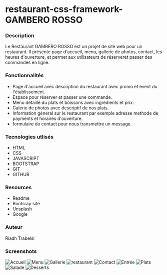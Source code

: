 # restaurant-css-framework-GAMBERO ROSSO
### Description
Le Restaurant GAMBERO ROSSO est un projet de site web pour un restaurant. Il présente page d'accueil, menu, gallerie de photos, contact, les heures d'ouverture, et permet aux utilisateurs de réserveret passer des commandes en ligne.
### Fonctionnalités
- Page d'accueil avec description du restaurant avec promo et event du l'établissement.
- Espace pour réserver et passer une commande.
- Menu detaillé du plats et boissons avec ingredients et prix.
- Galerie de photos avec descriptif de nos plats.
- Information géneral sur le restaurant par exemple adresse methode de payments et horaires d'ouverture.
- formulaire du contact pour nous transmettre un message.
### Tecnologies utlisés
- HTML
- CSS
- JAVASCRIPT
- BOOTSTRAP
- GIT
- GITHUB
### Resources
- Readme 
- Bootsrap site
- Unsplash
- Google
### Auteur
Riadh Trabelsi
### Screenshots
![Accueil](screenshots/Capture%20d'écran%202023-10-06%20144710.png.jpg)
![Menu](screenshots/Capture%20d'écran%202023-10-06%20144729.png.jpg)
![Gallerie](screenshots/Capture%20d'écran%202023-10-06%20144754.png.jpg)
![restaurant](screenshots/Capture%20d'écran%202023-10-06%20144830.png.jpg)
![Contact](screenshots/Capture%20d'écran%202023-10-06%20144850.png.jpg)
![Entrée](screenshots/Capture%20d'écran%202023-10-06%20144915.png.jpg)
![Plats](screenshots/Capture%20d'écran%202023-10-06%20144934.png.jpg)
![Salade](screenshots/Capture%20d'écran%202023-10-06%20145005.png.jpg)
![Desserts](screenshots/Capture%20d'écran%202023-10-06%20145046.png.jpg)